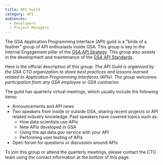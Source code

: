 ```yaml
---
title: API Guild
category: API
audiences:
  - Developers
  - Project Managers
---
```


The GSA Application Programming Interface (API) guild is a "birds of a feather" group of API enthusiasts inside GSA. This group is key to the Internal Engagement pillar of the [GSA API Strategy](/guides/API_strategy). This group also assists in the development and maintenance of the [GSA API Standards](/guides/API_standards).

Here is the official description of this group: _The API Guild is organized by the GSA CTO organization to share best practices and lessons learned related to Application Programming Interfaces (APIs). The group welcomes participation from any GSA employee or GSA contractor._

The guild has quarterly virtual meetings, which usually include the following items:

* Announcements and API news
* Two speakers from inside or outside GSA, sharing recent projects or API related industry knowledge. Past speakers have covered topics such as:
  * How data scientists use APIs
  * New APIs developed in GSA
  * Using the api.data.gov service with your API
  * Performing user testing of APIs
* Open forum for questions or discussion around APIs

To join this group or attend the quarterly meetings, please contact the CTO team using the contact information at the bottom of this page.


